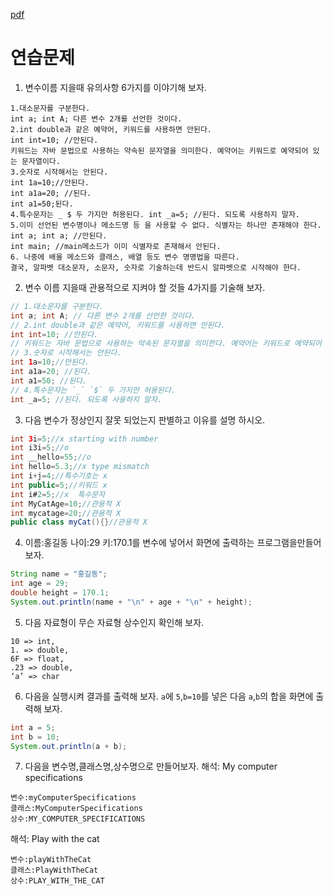 [pdf](../../pdf/JAVA240812simple148.pdf)
# 연습문제

1. 변수이름 지을때 유의사항 6가지를 이야기해 보자.
```
1.대소문자를 구분한다.
int a; int A; 다른 변수 2개를 선언한 것이다.
2.int double과 같은 예약어, 키워드를 사용하면 안된다.
int int=10; //안된다.
키워드는 자바 문법으로 사용하는 약속된 문자열을 의미한다. 예약어는 키워드로 예약되어 있는 문자열이다.
3.숫자로 시작해서는 안된다.
int 1a=10;//안된다. 
int a1a=20; //된다. 
int a1=50;된다.
4.특수문자는 _ $ 두 가지만 허용된다. int _a=5; //된다. 되도록 사용하지 말자.
5.이미 선언된 변수명이나 메소드명 등 을 사용할 수 없다. 식별자는 하나만 존재해야 한다.
int a; int a; //안된다.
int main; //main메소드가 이미 식별자로 존재해서 안된다.
6. 나중에 배울 메소드와 클래스, 배열 등도 변수 명명법을 따른다.
결국, 알파벳 대소문자, 소문자, 숫자로 기술하는데 반드시 알파벳으로 시작해야 한다.
```
2. 변수 이름 지을때 관용적으로 지켜야 할 것들 4가지를 기술해 보자.
```java
// 1.대소문자를 구분한다.
int a; int A; // 다른 변수 2개를 선언한 것이다.
// 2.int double과 같은 예약어, 키워드를 사용하면 안된다.
int int=10; //안된다.
// 키워드는 자바 문법으로 사용하는 약속된 문자열을 의미한다. 예약어는 키워드로 예약되어 있는 문자열이다.
// 3.숫자로 시작해서는 안된다.
int 1a=10;//안된다. 
int a1a=20; //된다. 
int a1=50; //된다.
// 4.특수문자는 `_` `$` 두 가지만 허용된다. 
int _a=5; //된다. 되도록 사용하지 말자.
```
3. 다음 변수가 정상인지 잘못 되었는지 판별하고 이유를 설명 하시오.
```java
int 3i=5;//x starting with number
int i3i=5;//o 
int __hello=55;//o
int hello=5.3;//x type mismatch
int i+j=4;//특수기호는 x 
int public=5;//키워드 x
int i#2=5;//x  특수문자
int MyCatAge=10;//관용적 X 
int mycatage=20;//관용적 X
public class myCat(){}//관용적 X
```
4. 이름:홍길동 나이:29 키:170.1를 변수에 넣어서 화면에 출력하는 프로그램을만들어보자.
```java
String name = "홍길동";
int age = 29;
double height = 170.1;
System.out.println(name + "\n" + age + "\n" + height);
```
5. 다음 자료형이 무슨 자료형 상수인지 확인해 보자.
```
10 => int, 
1. => double, 
6F => float, 
.23 => double, 
‘a’ => char
```
6. 다음을 실행시켜 결과를 출력해 보자. `a`에 `5`,`b=10`를 넣은 다음 `a`,`b`의 합을 화면에 출력해 보자.
```java
int a = 5;
int b = 10;
System.out.println(a + b);
```
7. 다음을 변수명,클래스명,상수명으로 만들어보자.
해석: My computer specifications
```
변수:myComputerSpecifications
클래스:MyComputerSpecifications
상수:MY_COMPUTER_SPECIFICATIONS
```
해석: Play with the cat
```
변수:playWithTheCat
클래스:PlayWithTheCat
상수:PLAY_WITH_THE_CAT
```
